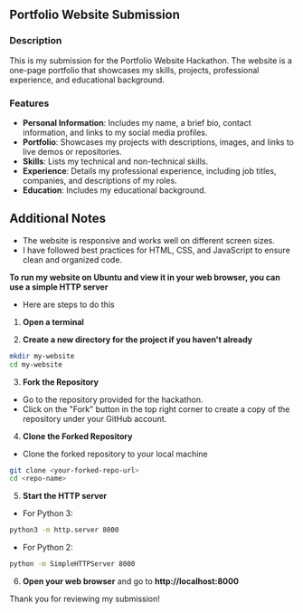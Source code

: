 ## Portfolio Website Submission

### Description

This is my submission for the Portfolio Website Hackathon. The website is a one-page portfolio that showcases my skills, projects, professional experience, and educational background.

### Features

- **Personal Information**: Includes my name, a brief bio, contact information, and links to my social media profiles.
- **Portfolio**: Showcases my projects with descriptions, images, and links to live demos or repositories.
- **Skills**: Lists my technical and non-technical skills.
- **Experience**: Details my professional experience, including job titles, companies, and descriptions of my roles.
- **Education**: Includes my educational background.

## Additional Notes
- The website is responsive and works well on different screen sizes.
- I have followed best practices for HTML, CSS, and JavaScript to ensure clean and organized code.

**To run my website on Ubuntu and view it in your web browser, you can use a simple HTTP server**

* Here are steps to do this 

1. **Open a terminal**

2. **Create a new directory for the project if you haven't already**

```sh
mkdir my-website
cd my-website
```
3. **Fork the Repository**

- Go to the repository provided for the hackathon.
- Click on the "Fork" button in the top right corner to create a copy of the repository under your GitHub account.

4.  **Clone the Forked Repository**

- Clone the forked repository to your local machine

```sh
git clone <your-forked-repo-url>
cd <repo-name>
```

5. **Start the HTTP server**

- For Python 3:

```sh
python3 -m http.server 8000
```

- For Python 2:

```sh
python -m SimpleHTTPServer 8000
```
6. **Open your web browser** and go to **http://localhost:8000**

Thank you for reviewing my submission!

